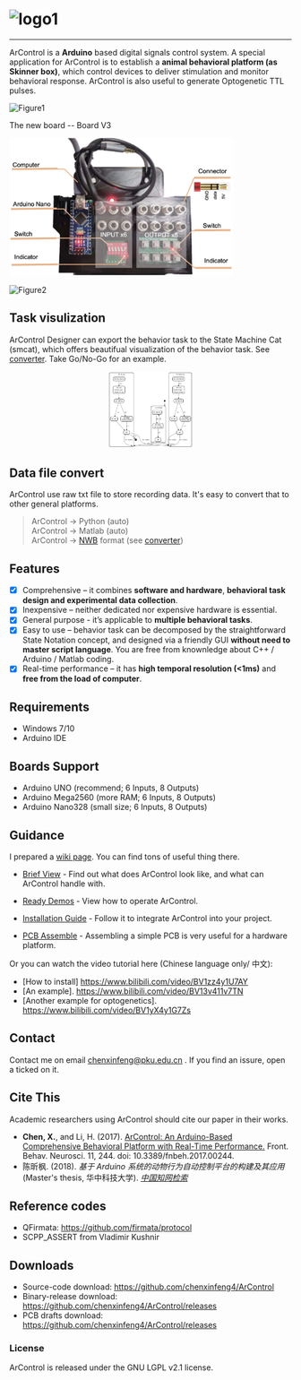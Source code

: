 # ![logo1](https://raw.githubusercontent.com/wiki/chenxinfeng4/ArControl/images/logo1.jpg)
---
ArControl is a **Arduino** based digital signals control system. A special application for ArControl is to establish a **animal behavioral platform (as Skinner box)**, which control devices to deliver stimulation and monitor behavioral response. ArControl is also useful to generate Optogenetic TTL pulses.

![Figure1](https://raw.githubusercontent.com/wiki/chenxinfeng4/ArControl/images/Figure1.jpg)

The new board -- Board V3

<img src="https://github.com/chenxinfeng4/ArControl/raw/PCB/BoardV3/images/boardv3.jpeg" width="400"/>

![Figure2](https://raw.githubusercontent.com/wiki/chenxinfeng4/ArControl/images/Figure1_2.jpg)

## Task visulization
ArControl Designer can export the behavior task to the State Machine Cat (smcat), which offers beautifual	visualization of the behavior task.
See [converter](https://github.com/chenxinfeng4/ArControl-covert2-smcat). Take Go/No-Go for an example.

<center><img src="https://github.com/chenxinfeng4/ArControl-convert2-smcat/blob/master/playground/Go_NoGo.svg" width="30%"></center>

## Data file convert
ArControl use raw txt file to store recording data. It's easy to convert that to other general platforms.
>ArControl -> Python (auto) \
 ArControl -> Matlab (auto) \
 ArControl -> [NWB](https://www.nwb.org/) format (see [converter](https://github.com/chenxinfeng4/ArControl-covert2-nwb))
## Features

- [x] Comprehensive – it combines **software and hardware**, **behavioral task design and experimental data collection**.
- [x] Inexpensive – neither dedicated nor expensive hardware is essential.
- [x] General purpose - it’s applicable to **multiple behavioral tasks**.
- [x] Easy to use – behavior task can be decomposed by the straightforward State Notation concept, and designed via a friendly GUI **without need to master script language**. You are free from knownledge about C++ / Arduino / Matlab coding.
- [x] Real-time performance – it has **high temporal resolution (<1ms)** and **free from the load of computer**.

## Requirements

- Windows 7/10
- Arduino IDE

## Boards Support

- Arduino UNO (recommend; 6 Inputs, 8 Outputs)
- Arduino Mega2560 (more RAM; 6 Inputs, 8 Outputs)
- Arduino Nano328 (small size; 6 Inputs, 8 Outputs)

## Guidance

I prepared a [wiki page](https://github.com/chenxinfeng4/ArControl/wiki). You can find tons of useful thing there.

+ [Brief View](https://github.com/chenxinfeng4/ArControl/wiki/Brief_View) - Find out what does ArControl look like, and what can ArControl handle with.

+ [Ready Demos](https://github.com/chenxinfeng4/ArControl/wiki/Example_Light3) - View how to operate ArControl.

+ [Installation Guide](https://github.com/chenxinfeng4/ArControl/wiki/Installation_Guide) - Follow it to integrate ArControl into your project.

+ [PCB Assemble](https://github.com/chenxinfeng4/ArControl/wiki/PCB_assemble) - Assembling a simple PCB is very useful for a hardware platform.

Or you can watch the video tutorial here (Chinese language only/ 中文):
+ [How to install] https://www.bilibili.com/video/BV1zz4y1U7AY
+ [An example]. https://www.bilibili.com/video/BV13v411v7TN
+ [Another example for optogenetics]. https://www.bilibili.com/video/BV1yX4y1G7Zs

## Contact

  Contact me on email chenxinfeng@pku.edu.cn . If you find an issure, open a ticked on it.

## Cite This

Academic researchers using ArControl should cite our paper in their works.

- **Chen, X.**, and Li, H. (2017). [ArControl: An Arduino-Based Comprehensive Behavioral Platform with Real-Time Performance.](https://www.frontiersin.org/articles/10.3389/fnbeh.2017.00244/full) Front. Behav. Neurosci. 11, 244. doi: 10.3389/fnbeh.2017.00244.
- 陈昕枫. (2018). *基于 Arduino 系统的动物行为自动控制平台的构建及其应用* (Master's thesis, 华中科技大学). *[中国知网检索](https://oversea.cnki.net/KCMS/detail/detail.aspx?dbcode=CMFD&dbname=CMFD201901&filename=1018784966.nh&v=1uz5%25mmd2F1PVD8TWyrXO0NeiWYUDvM4exSqMqQm867oAanYBfLHiwtWRH4cS1c2OSIE0)*

## Reference codes

- QFirmata: https://github.com/firmata/protocol
- SCPP_ASSERT from Vladimir Kushnir

## Downloads

- Source-code download: https://github.com/chenxinfeng4/ArControl
- Binary-release download: https://github.com/chenxinfeng4/ArControl/releases
- PCB drafts download: https://github.com/chenxinfeng4/ArControl/releases

### License

ArControl is released under the GNU LGPL v2.1 license.
